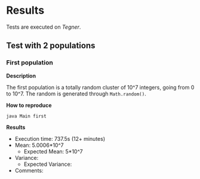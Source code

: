 # Results 

Tests are executed on *Tegner*.

## Test with 2 populations 

### First population

**Description**

The first population is a totally random cluster of 10^7 integers, going from 0 to 10^7.
The random is generated through `Math.random()`. 

**How to reproduce**

```
java Main first
```

**Results**

* Execution time: 737.5s (12+ minutes)
* Mean: 5.0006*10^7
    * Expected Mean: 5*10^7 
* Variance:
    * Expected Variance:
* Comments: 

